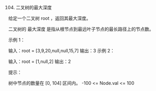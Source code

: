 104. 二叉树的最大深度

给定一个二叉树 root ，返回其最大深度。

二叉树的 最大深度 是指从根节点到最远叶子节点的最长路径上的节点数。


示例 1：

输入：root = [3,9,20,null,null,15,7]
输出：3
示例 2：

输入：root = [1,null,2]
输出：2
 

提示：

树中节点的数量在 [0, 104] 区间内。
-100 <= Node.val <= 100
